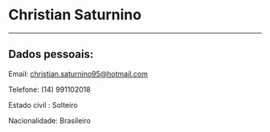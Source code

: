 # Christian Saturnino

---

## Dados pessoais:

Email: christian.saturnino95@hotmail.com

Telefone: (14) 991102018

Estado civil : Solteiro

Nacionalidade: Brasileiro